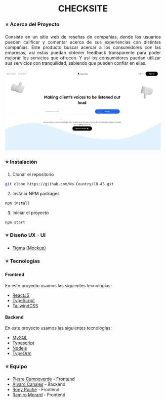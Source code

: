 <h1 align="center">CHECKSITE</h1>
<h3> ⭐ Acerca del Proyecto</h3>
<p align="justify">
  Consiste en un sitio web de reseñas de compañias, donde los usuarios pueden calificar y comentar acerca de sus experiencias con distintas compañias. Este producto buscar acercar a los consumidores con las empresas, así estas puedan obtener feedback transparente para poder mejorar los servicios que ofrecen. Y así los consumidores puedan utilizar sus servicios con tranquilidad, sabiendo que pueden confiar en ellas.
</p>
<img src="./frontend/src/assets/Portada.jpg"/>

<h3> ⭐ Instalación</h3>

1. Clonar el repositorio
```sh
git clone https://github.com/No-Country/C8-45.git
```
2. Instalar NPM packages
```sh
npm install
```
3. Iniciar el proyecto
```sh
npm start
```
<h3> ⭐ Diseño UX - UI</h3>

- [Figma](https://www.figma.com/) [(Mockup)](https://www.figma.com/file/t4e9ldiztz1Ue6ideFkBTI/Reviews-App?node-id=0%3A1&t=Fr83rL2tTha6ptLC-1)


<h3> ⭐ Tecnologías</h3>

<h4>Frontend</h4>

En este proyecto usamos las siguientes tecnologías:

- [ReactJS](https://es.reactjs.org/)
- [TypeScript](https://www.typescriptlang.org/)
- [TailwindCSS](https://tailwindcss.com/)

<h4>Backend</h4>

En este proyecto usamos las siguientes tecnologías:

- [MySQL](https://www.mysql.com/) 
- [Typescript](https://www.typescriptlang.org/)
- [Nodejs](https://nodejs.org/en/)
- [TypeOrm](https://typeorm.io/)

<h3> ⭐ Equipo</h3>

- [Pierre Campoverde](https://github.com/pierre-campoverde) - Frontend
- [Alvaro Canales](https://github.com/Alvaro1599) - Backend
- [Rony Puche](https://www.linkedin.com/in/rony-puche-a80275234/) - Frontend
- [Ramiro Morard](https://github.com/MorardRamiro) - Frontend
